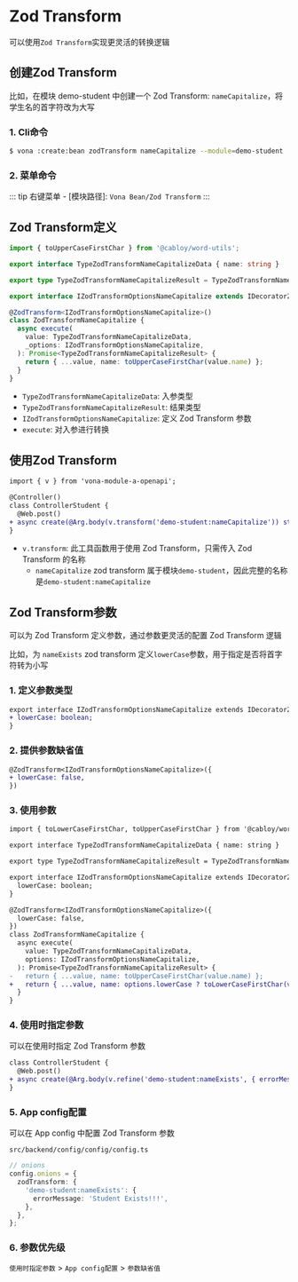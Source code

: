 # Zod Transform

可以使用`Zod Transform`实现更灵活的转换逻辑

## 创建Zod Transform

比如，在模块 demo-student 中创建一个 Zod Transform: `nameCapitalize`，将学生名的首字符改为大写

### 1. Cli命令

``` bash
$ vona :create:bean zodTransform nameCapitalize --module=demo-student
```

### 2. 菜单命令

::: tip
右键菜单 - [模块路径]: `Vona Bean/Zod Transform`
:::

## Zod Transform定义

``` typescript
import { toUpperCaseFirstChar } from '@cabloy/word-utils';

export interface TypeZodTransformNameCapitalizeData { name: string }

export type TypeZodTransformNameCapitalizeResult = TypeZodTransformNameCapitalizeData;

export interface IZodTransformOptionsNameCapitalize extends IDecoratorZodTransformOptions {}

@ZodTransform<IZodTransformOptionsNameCapitalize>()
class ZodTransformNameCapitalize {
  async execute(
    value: TypeZodTransformNameCapitalizeData,
    _options: IZodTransformOptionsNameCapitalize,
  ): Promise<TypeZodTransformNameCapitalizeResult> {
    return { ...value, name: toUpperCaseFirstChar(value.name) };
  }
}
```

- `TypeZodTransformNameCapitalizeData`: 入参类型
- `TypeZodTransformNameCapitalizeResult`: 结果类型
- `IZodTransformOptionsNameCapitalize`: 定义 Zod Transform 参数
- `execute`: 对入参进行转换

## 使用Zod Transform

``` diff
import { v } from 'vona-module-a-openapi';

@Controller()
class ControllerStudent {
  @Web.post()
+ async create(@Arg.body(v.transform('demo-student:nameCapitalize')) student: DtoStudentCreate) {}
}
```

- `v.transform`: 此工具函数用于使用 Zod Transform，只需传入 Zod Transform 的名称
  - `nameCapitalize` zod transform 属于模块`demo-student`，因此完整的名称是`demo-student:nameCapitalize`

## Zod Transform参数

可以为 Zod Transform 定义参数，通过参数更灵活的配置 Zod Transform 逻辑

比如，为 `nameExists` zod transform 定义`lowerCase`参数，用于指定是否将首字符转为小写

### 1. 定义参数类型

``` diff
export interface IZodTransformOptionsNameCapitalize extends IDecoratorZodTransformOptions {
+ lowerCase: boolean;
}
```

### 2. 提供参数缺省值

``` diff
@ZodTransform<IZodTransformOptionsNameCapitalize>({
+ lowerCase: false,
})
```

### 3. 使用参数

``` diff
import { toLowerCaseFirstChar, toUpperCaseFirstChar } from '@cabloy/word-utils';

export interface TypeZodTransformNameCapitalizeData { name: string }

export type TypeZodTransformNameCapitalizeResult = TypeZodTransformNameCapitalizeData;

export interface IZodTransformOptionsNameCapitalize extends IDecoratorZodTransformOptions {
  lowerCase: boolean;
}

@ZodTransform<IZodTransformOptionsNameCapitalize>({
  lowerCase: false,
})
class ZodTransformNameCapitalize {
  async execute(
    value: TypeZodTransformNameCapitalizeData,
    options: IZodTransformOptionsNameCapitalize,
  ): Promise<TypeZodTransformNameCapitalizeResult> {
-   return { ...value, name: toUpperCaseFirstChar(value.name) };
+   return { ...value, name: options.lowerCase ? toLowerCaseFirstChar(value.name) : toUpperCaseFirstChar(value.name) };
  }
}
```

### 4. 使用时指定参数

可以在使用时指定 Zod Transform 参数

``` diff
class ControllerStudent {
  @Web.post()
+ async create(@Arg.body(v.refine('demo-student:nameExists', { errorMessage: 'Student Exists!!!' })) student: DtoStudentCreate) {}
}
```

### 5. App config配置

可以在 App config 中配置 Zod Transform 参数

`src/backend/config/config/config.ts`

``` typescript
// onions
config.onions = {
  zodTransform: {
    'demo-student:nameExists': {
      errorMessage: 'Student Exists!!!',
    },
  },
};
```

### 6. 参数优先级

`使用时指定参数` > `App config配置` > `参数缺省值`

